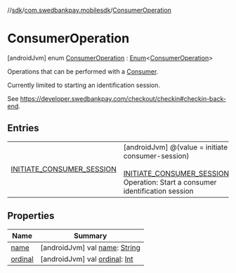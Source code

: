 //[sdk](../../../index.md)/[com.swedbankpay.mobilesdk](../index.md)/[ConsumerOperation](index.md)



# ConsumerOperation  
 [androidJvm] enum [ConsumerOperation](index.md) : [Enum](https://kotlinlang.org/api/latest/jvm/stdlib/kotlin/-enum/index.html)<[ConsumerOperation](index.md)> 

Operations that can be performed with a [Consumer](../-consumer/index.md).



Currently limited to starting an identification session.



See https://developer.swedbankpay.com/checkout/checkin#checkin-back-end.

   


## Entries  
  
| | |
|---|---|
| <a name="com.swedbankpay.mobilesdk/ConsumerOperation.INITIATE_CONSUMER_SESSION///PointingToDeclaration/"></a>[INITIATE_CONSUMER_SESSION](-i-n-i-t-i-a-t-e_-c-o-n-s-u-m-e-r_-s-e-s-s-i-o-n/index.md)| <a name="com.swedbankpay.mobilesdk/ConsumerOperation.INITIATE_CONSUMER_SESSION///PointingToDeclaration/"></a> [androidJvm] @(value = initiate-consumer-session)  <br>  <br>[INITIATE_CONSUMER_SESSION](-i-n-i-t-i-a-t-e_-c-o-n-s-u-m-e-r_-s-e-s-s-i-o-n/index.md)()  <br>Operation: Start a consumer identification session   <br>|


## Properties  
  
|  Name |  Summary | 
|---|---|
| <a name="com.swedbankpay.mobilesdk/ConsumerOperation/name/#/PointingToDeclaration/"></a>[name](index.md#%5Bcom.swedbankpay.mobilesdk%2FConsumerOperation%2Fname%2F%23%2FPointingToDeclaration%2F%5D%2FProperties%2F2101262426)| <a name="com.swedbankpay.mobilesdk/ConsumerOperation/name/#/PointingToDeclaration/"></a> [androidJvm] val [name](index.md#%5Bcom.swedbankpay.mobilesdk%2FConsumerOperation%2Fname%2F%23%2FPointingToDeclaration%2F%5D%2FProperties%2F2101262426): [String](https://kotlinlang.org/api/latest/jvm/stdlib/kotlin/-string/index.html)   <br>|
| <a name="com.swedbankpay.mobilesdk/ConsumerOperation/ordinal/#/PointingToDeclaration/"></a>[ordinal](index.md#%5Bcom.swedbankpay.mobilesdk%2FConsumerOperation%2Fordinal%2F%23%2FPointingToDeclaration%2F%5D%2FProperties%2F2101262426)| <a name="com.swedbankpay.mobilesdk/ConsumerOperation/ordinal/#/PointingToDeclaration/"></a> [androidJvm] val [ordinal](index.md#%5Bcom.swedbankpay.mobilesdk%2FConsumerOperation%2Fordinal%2F%23%2FPointingToDeclaration%2F%5D%2FProperties%2F2101262426): [Int](https://kotlinlang.org/api/latest/jvm/stdlib/kotlin/-int/index.html)   <br>|

